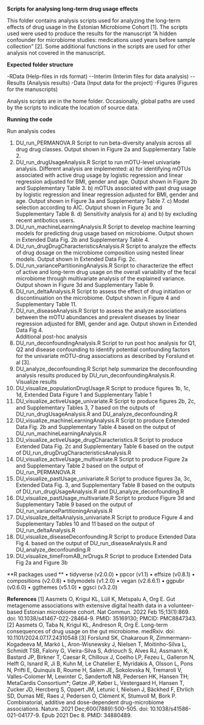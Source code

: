 **Scripts for analysing long-term drug usage effects**

This folder contains analysis scripts used for analyzing the long-term effects of drug usage in the Estonian Microbiome Cohort [1]. The scripts used were used to produce the results for the manuscript “A hidden confounder for microbiome studies: medications used years before sample collection” [2]. Some additional functions in the scripts are used for other analysis not covered in the manuscript. 

**Expected folder structure**

-RData (Help-files in rds format)
     --Interim (Interim files for data analysis)
    -- Results (Analysis results)
-Data (Input data for the project)
-Figures (Figures for the manuscripts)

Analysis scripts are in the home folder. Occasionally, global paths are used by the scripts to indicate the location of source data. 

**Running the code**

Run analysis codes
1.	DU_run_PERMANOVA.R
Script to run beta-diversity analysis across all drug drug classes. Output shown in Figure 2a and Supplementary Table 2. 
2.	DU_run_drugUsageAnalysis.R
Script to run mOTU-level univariate analysis. Different analysis are implemented: a) for identifying mOTUs associated with active drug usage by logistic regression and linear regression adjusted for BMI, gender and age. Output shown in Figure 2b and Supplementary Table 3.  b) mOTUs associated with past drug usage by logistic regression and linear regression adjusted for BMI, gender and age. Output shown in Figure 3a and Supplementary Table 7.  c) Model selection according to AIC. Output shown in Figure 3c and Supplementary Table 8. d) Sensitivity analysis for a) and b) by excluding recent antibotics users. 
3.	DU_run_machineLearningAnalysis.R 
Script to develop machine learning models for predicting drug usage based on microbiome. Output shown in Extended Data Fig. 2b and Supplementary Table 4.   
4.	DU_run_drugDrugCharacteristicsAnalysis.R
Script to analyze the effects of drug dosage on the microbiome composition using nested linear models. Output shown in Extended Data Fig. 2c.
5.	DU_run_variancePartitioningAnalysis.R
Script to characterize the effect of active and long-term drug usage on the overall variability of the fecal microbiome through multivariate analysis of the explained variance. Output shown in Figure 3d and Supplementary Table 9. 
6.	DU_run_deltaAnalysis.R
Script to assess the effect of drug initiation or discontinuation on the microbiome. Output shown in Figure 4 and Supplementary Table 11.
7.	DU_run_diseaseAnalysis.R
Script to assess the analyze associations between the mOTU abundances and prevalent diseases by linear regression adjusted for BMI, gender and age. Output shown in Extended Data Fig 4.  
Additional post-hoc analysis
8.	DU_run_deconfoundingAnalysis.R
Script to run post hoc analysis for Q1, Q2 and disease confounding to identify potential confounding factors for the univariate mOTU-drug associations as described by Forslund et al [3]. 
9.	DU_analyze_deconfounding.R
Script help summarize the  deconfounding analysis results produced by  DU_run_deconfoundingAnalysis.R.
Visualize results
10.	DU_visualize_populationDrugUsage.R
Script to produce figures 1b, 1c, 1d, Extended Data Figure 1 and Supplementary Table 1
11.	DU_visualize_activeUsage_univariate.R
Script to produce figures 2b, 2c, and Supplementary Tables 3, 7 based on the outputs of DU_run_drugUsageAnalysis.R and DU_analyze_deconfounding.R
12.	DU_visualize_machineLearningAnalysis.R 
Script to produce Extended Data Fig. 2b and Supplementary Table 4 based on the output of DU_run_machineLearningAnalysis.R
13.	DU_visualize_activeUsage_drugCharacteristics.R
Script to produce Extended Data Fig. 2c and Supplementary Table 6 based on the output of DU_run_drugDrugCharacteristicsAnalysis.R
14.	DU_visualize_activeUsage_multivariate.R
Script to produce Figure 2a and Supplementary Table 2 based on the output of DU_run_PERMANOVA.R 
15.	DU_visualize_pastUsage_univariate.R
Script to produce figures 3a, 3c, Extended Data Fig. 3, and Supplementary Table 8 based on the outputs of DU_run_drugUsageAnalysis.R and DU_analyze_deconfounding.R
16.	DU_visualize_pastUsage_multivariate.R
Script to produce Figure 3d and Supplementary Table 9 based on the output of DU_run_variancePartitioningAnalysis.R
17.	DU_visualize_deltaAnalysis_univariate.R
Script to produce Figure 4 and Supplementary Tables 10 and 11 based on the output of DU_run_deltaAnalysis.R
18.	DU_visualize_diseaseDeconfounding.R
Script to produce Extended Data Fig 4. based on the output of DU_run_diseaseAnalysis.R and DU_analyze_deconfounding.R
19.	DU_visualize_timeFromAB_nrDrugs.R
Script to produce Extended Data Fig 2a and Figure 3b

**R packages used **
•	tidyverse (v2.0.0)
•	ppcor (v1.1)
•	effsize (v0.8.1)
•	compositions (v2.0.8)
•	tidymodels (v1.2.0)
•	vegan (v2.6.6.1)
•	ggpubr (v0.6.0)
•	ggthemes (v5.1.0)
•	ggsci (v3.2.0)

**References**
[1] Aasmets O, Krigul KL, Lüll K, Metspalu A, Org E. Gut metagenome associations with extensive digital health data in a volunteer-based Estonian microbiome cohort. Nat Commun. 2022 Feb 15;13(1):869. doi: 10.1038/s41467-022-28464-9. PMID: 35169130; PMCID: PMC8847343.
[2] Aasmets O, Taba N, Krigul KL, Andreson R, Org E. Long-term consequences of drug usage on the gut microbiome. medRxiv. doi: 10.1101/2024.07.17.24310548 
[3] Forslund SK, Chakaroun R, Zimmermann-Kogadeeva M, Markó L, Aron-Wisnewsky J, Nielsen T, Moitinho-Silva L, Schmidt TSB, Falony G, Vieira-Silva S, Adriouch S, Alves RJ, Assmann K, Bastard JP, Birkner T, Caesar R, Chilloux J, Coelho LP, Fezeu L, Galleron N, Helft G, Isnard R, Ji B, Kuhn M, Le Chatelier E, Myridakis A, Olsson L, Pons N, Prifti E, Quinquis B, Roume H, Salem JE, Sokolovska N, Tremaroli V, Valles-Colomer M, Lewinter C, Søndertoft NB, Pedersen HK, Hansen TH; MetaCardis Consortium*; Gøtze JP, Køber L, Vestergaard H, Hansen T, Zucker JD, Hercberg S, Oppert JM, Letunic I, Nielsen J, Bäckhed F, Ehrlich SD, Dumas ME, Raes J, Pedersen O, Clément K, Stumvoll M, Bork P. Combinatorial, additive and dose-dependent drug-microbiome associations. Nature. 2021 Dec;600(7889):500-505. doi: 10.1038/s41586-021-04177-9. Epub 2021 Dec 8. PMID: 34880489.


